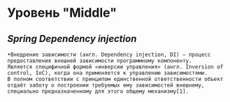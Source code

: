 # Уровень "Middle"

## *Spring Dependency injection*

    •Внедрение зависимости (англ. Dependency injection, DI) — процесс предоставления внешней зависимости программному компоненту. 
    Является специфичной формой «инверсии управления» (англ. Inversion of control, IoC), когда она применяется к управлению зависимостями.
    В полном соответствии с принципом единственной ответственности объект отдаёт заботу о построении требуемых ему зависимостей внешнему, 
    специально предназначенному для этого общему механизму[1].
